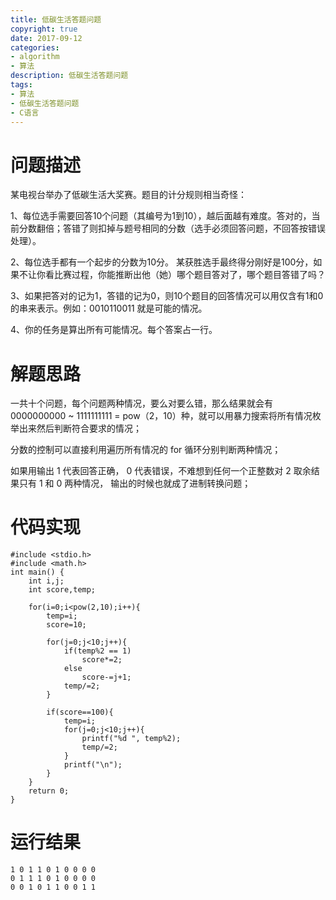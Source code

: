 ```yaml
---
title: 低碳生活答题问题
copyright: true
date: 2017-09-12
categories: 
- algorithm
- 算法
description: 低碳生活答题问题
tags:
- 算法
- 低碳生活答题问题
- C语言
---
```


# 问题描述
    
某电视台举办了低碳生活大奖赛。题目的计分规则相当奇怪：
    
1、每位选手需要回答10个问题（其编号为1到10），越后面越有难度。答对的，当前分数翻倍；答错了则扣掉与题号相同的分数（选手必须回答问题，不回答按错误处理）。
    
2、每位选手都有一个起步的分数为10分。 某获胜选手最终得分刚好是100分，如果不让你看比赛过程，你能推断出他（她）哪个题目答对了，哪个题目答错了吗？
    
3、如果把答对的记为1，答错的记为0，则10个题目的回答情况可以用仅含有1和0的串来表示。例如：0010110011 就是可能的情况。
    
4、你的任务是算出所有可能情况。每个答案占一行。
    
  
# 解题思路  
  
一共十个问题，每个问题两种情况，要么对要么错，那么结果就会有 0000000000 ~ 1111111111 = pow（2，10）种，就可以用暴力搜索将所有情况枚举出来然后判断符合要求的情况；
	
分数的控制可以直接利用遍历所有情况的 for 循环分别判断两种情况； 
	
如果用输出 1 代表回答正确， 0 代表错误，不难想到任何一个正整数对 2 取余结果只有 1 和 0 两种情况， 输出的时候也就成了进制转换问题； 
  
# 代码实现

```
#include <stdio.h> 
#include <math.h> 
int main() {
    int i,j;
    int score,temp;
		
    for(i=0;i<pow(2,10);i++){
        temp=i;
        score=10;
            
        for(j=0;j<10;j++){ 
            if(temp%2 == 1)
                score*=2;
            else
                score-=j+1; 
            temp/=2;		
        }

        if(score==100){	
            temp=i;
            for(j=0;j<10;j++){
                printf("%d ", temp%2);
                temp/=2;
            }
            printf("\n");
        }
    }
    return 0;
}
```

# 运行结果

```
1 0 1 1 0 1 0 0 0 0 
0 1 1 1 0 1 0 0 0 0 
0 0 1 0 1 1 0 0 1 1 
```


